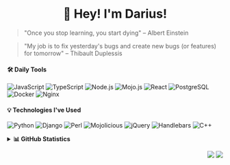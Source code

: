 <h1 align="center">👋 Hey! I'm Darius!</h1>

> "Once you stop learning, you start dying" – Albert Einstein

> "My job is to fix yesterday's bugs and create new bugs (or features) for tomorrow" – Thibault Duplessis

#### 🛠️ Daily Tools

![JavaScript](https://img.shields.io/badge/-JavaScript-F7DF1E?style=plastic&logo=javascript&logoColor=black)
![TypeScript](https://img.shields.io/badge/-TypeScript-3178C6?style=plastic&logo=typescript&logoColor=white)
![Node.js](https://img.shields.io/badge/-Node.js-339933?style=plastic&logo=node.js&logoColor=white)
![Mojo.js](https://img.shields.io/badge/-Mojo.js-E34C26?style=plastic&logo=node.js&logoColor=white)
![React](https://img.shields.io/badge/-React-61DAFB?style=plastic&logo=react&logoColor=black)
![PostgreSQL](https://img.shields.io/badge/-PostgreSQL-4169E1?style=plastic&logo=postgresql&logoColor=white)
![Docker](https://img.shields.io/badge/-Docker-2496ED?style=plastic&logo=docker&logoColor=white)
![Nginx](https://img.shields.io/badge/-Nginx-009639?style=plastic&logo=nginx&logoColor=white)

#### 💡 Technologies I've Used

![Python](https://img.shields.io/badge/-Python-3776AB?style=plastic&logo=python&logoColor=white)
![Django](https://img.shields.io/badge/-Django-092E20?style=plastic&logo=django&logoColor=white)
![Perl](https://img.shields.io/badge/-Perl-39457E?style=plastic&logo=perl&logoColor=white)
![Mojolicious](https://img.shields.io/badge/-Mojolicious-39457E?style=plastic&logo=perl&logoColor=white)
![jQuery](https://img.shields.io/badge/-jQuery-0769AD?style=plastic&logo=jquery&logoColor=white)
![Handlebars](https://img.shields.io/badge/-Handlebars-000000?style=plastic&logo=handlebars.js&logoColor=white)
![C++](https://img.shields.io/badge/-C++-00599C?style=plastic&logo=c%2B%2B&logoColor=white)


<details>
  <summary><b>📊 GitHub Statistics</b></summary>
  <br/>
    <p align="center">
      <img height="137px" src="https://github-readme-streak-stats.herokuapp.com/?user=xdaruis&hide_border=true&theme=nightowl" />
    </p>
    <p align="center">
      <img height="137px" src="https://github-readme-stats.vercel.app/api?username=xdaruis&hide_title=true&hide_border=true&show_icons=true&include_all_commits=true&count_private=true&line_height=21&theme=nightowl" />
      <img height="137px" src="https://github-readme-stats.vercel.app/api/top-langs/?username=xdaruis&hide=html&hide_title=true&hide_border=true&layout=compact&langs_count=8&theme=nightowl" />
    </p>
</details>

<p align="right">
  <img src="https://komarev.com/ghpvc/?username=xdaruis&style=plastic&label=Views" />
  <img src="https://badges.pufler.dev/visits/xdaruis/xdaruis?color=black&logo=github" />
</p>
